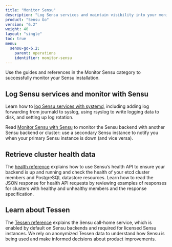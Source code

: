 ```yaml
---
title: "Monitor Sensu"
description: "Log Sensu services and maintain visibility into your monitoring workflows. Learn to monitor Sensu."
product: "Sensu Go"
version: "6.2"
weight: 40
layout: "single"
toc: true
menu:
  sensu-go-6.2:
    parent: operations
    identifier: monitor-sensu
---
```


Use the guides and references in the Monitor Sensu category to successfully monitor your Sensu installation.

## Log Sensu services and monitor with Sensu

Learn how to [log Sensu services with systemd][1], including adding log forwarding from journald to syslog, using rsyslog to write logging data to disk, and setting up log rotation.

Read [Monitor Sensu with Sensu][2] to monitor the Sensu backend with another Sensu backend or cluster: use a secondary Sensu instance to notify you when your primary Sensu instance is down (and vice versa).

## Retrieve cluster health data

The [health reference][3] explains how to use Sensu’s health API to ensure your backend is up and running and check the health of your etcd cluster members and PostgreSQL datastore resources.
Learn how to read the JSON response for health API requests by reviewing examples of responses for clusters with healthy and unhealthy members and the response specification.

## Learn about Tessen

The [Tessen reference][4] explains the Sensu call-home service, which is enabled by default on Sensu backends and required for licensed Sensu instances.
We rely on anonymized Tessen data to understand how Sensu is being used and make informed decisions about product improvements.


[1]: log-sensu-systemd/
[2]: monitor-sensu-with-sensu/
[3]: health/
[4]: tessen/
